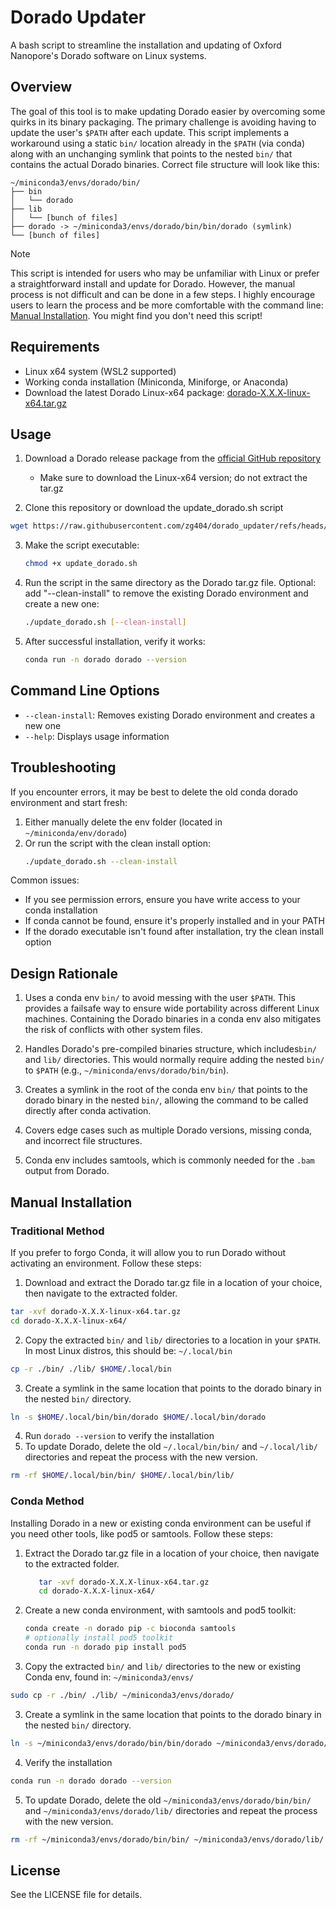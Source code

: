 # Dorado Updater

A bash script to streamline the installation and updating of Oxford Nanopore's Dorado software on Linux systems.

## Overview

The goal of this tool is to make updating Dorado easier by overcoming some quirks in its binary packaging. The primary challenge is avoiding having to update the user's `$PATH` after each update. This script implements a workaround using a static `bin/` location already in the `$PATH` (via conda) along with an unchanging symlink that points to the nested `bin/` that contains the actual Dorado binaries.
Correct file structure will look like this:
```
~/miniconda3/envs/dorado/bin/
├── bin
│   └── dorado
├── lib
│   └── [bunch of files]
├── dorado -> ~/miniconda3/envs/dorado/bin/bin/dorado (symlink)
└── [bunch of files]
```
> [!NOTE]
> This script is intended for users who may be unfamiliar with Linux or prefer a straightforward install and update for Dorado. However, the manual process is not difficult and can be done in a few steps. I highly encourage users to learn the process and be more comfortable with the command line: [Manual Installation](#manual-installation). You might find you don't need this script!


## Requirements
- Linux x64 system (WSL2 supported)
- Working conda installation (Miniconda, Miniforge, or Anaconda)
- Download the latest Dorado Linux-x64 package: [dorado-X.X.X-linux-x64.tar.gz](https://github.com/nanoporetech/dorado?tab=readme-ov-file#installation)

## Usage

1. Download a Dorado release package from the [official GitHub repository](https://github.com/nanoporetech/dorado?tab=readme-ov-file#installation)
   - Make sure to download the Linux-x64 version; do not extract the tar.gz
   
2. Clone this repository or download the update_dorado.sh script
```bash
wget https://raw.githubusercontent.com/zg404/dorado_updater/refs/heads/main/update_dorado.sh
```

3. Make the script executable:
   ```bash
   chmod +x update_dorado.sh
   ```

4. Run the script in the same directory as the Dorado tar.gz file. Optional: add "--clean-install" to remove the existing Dorado environment and create a new one:
   ```bash
   ./update_dorado.sh [--clean-install]
   ```

5. After successful installation, verify it works:
   ```bash
   conda run -n dorado dorado --version
   ```
## Command Line Options

- `--clean-install`: Removes existing Dorado environment and creates a new one
- `--help`: Displays usage information

## Troubleshooting

If you encounter errors, it may be best to delete the old conda dorado environment and start fresh:

1. Either manually delete the env folder (located in `~/miniconda/env/dorado`)
2. Or run the script with the clean install option:
   ```bash
   ./update_dorado.sh --clean-install
   ```

Common issues:
- If you see permission errors, ensure you have write access to your conda installation
- If conda cannot be found, ensure it's properly installed and in your PATH
- If the dorado executable isn't found after installation, try the clean install option

## Design Rationale

1. Uses a conda env `bin/` to avoid messing with the user `$PATH`. This provides a failsafe way to ensure wide portability across different Linux machines. Containing the Dorado binaries in a conda env also mitigates the risk of conflicts with other system files.

2. Handles Dorado's pre-compiled binaries structure, which includes`bin/` and `lib/` directories. This would normally require adding the nested `bin/` to `$PATH` (e.g., `~/miniconda/envs/dorado/bin/bin`).

3. Creates a symlink in the root of the conda env `bin/` that points to the dorado binary in the nested `bin/`, allowing the command to be called directly after conda activation.

4. Covers edge cases such as multiple Dorado versions, missing conda, and incorrect file structures.

5. Conda env includes samtools, which is commonly needed for the `.bam` output from Dorado.

## Manual Installation
### Traditional Method
If you prefer to forgo Conda, it will allow you to run Dorado without activating an environment. Follow these steps:
1. Download and extract the Dorado tar.gz file in a location of your choice, then navigate to the extracted folder.
```bash
tar -xvf dorado-X.X.X-linux-x64.tar.gz
cd dorado-X.X.X-linux-x64/
```
2. Copy the extracted `bin/` and `lib/` directories to a location in your `$PATH`. In most Linux distros, this should be: `~/.local/bin`
```bash
cp -r ./bin/ ./lib/ $HOME/.local/bin
```
3. Create a symlink in the same location that points to the dorado binary in the nested `bin/` directory. 
 ```bash
 ln -s $HOME/.local/bin/bin/dorado $HOME/.local/bin/dorado
 ```
4. Run `dorado --version` to verify the installation
5. To update Dorado, delete the old `~/.local/bin/bin/` and `~/.local/lib/` directories and repeat the process with the new version.
```bash
rm -rf $HOME/.local/bin/bin/ $HOME/.local/bin/lib/
```

### Conda Method
Installing Dorado in a new or existing conda environment can be useful if you need other tools, like pod5 or samtools. Follow these steps:
1. Extract the Dorado tar.gz file in a location of your choice, then navigate to the extracted folder.
   ```bash
      tar -xvf dorado-X.X.X-linux-x64.tar.gz
      cd dorado-X.X.X-linux-x64/
   ```
2. Create a new conda environment, with samtools and pod5 toolkit:
   ```bash
   conda create -n dorado pip -c bioconda samtools
   # optionally install pod5 toolkit
   conda run -n dorado pip install pod5
   ```

2. Copy the extracted `bin/` and `lib/` directories to the new or existing Conda env, found in: `~/miniconda3/envs/`
```bash
sudo cp -r ./bin/ ./lib/ ~/miniconda3/envs/dorado/
```
3. Create a symlink in the same location that points to the dorado binary in the nested `bin/` directory. 
 ```bash
 ln -s ~/miniconda3/envs/dorado/bin/bin/dorado ~/miniconda3/envs/dorado/bin/dorado
 ```
4. Verify the installation
```bash
conda run -n dorado dorado --version
```
5. To update Dorado, delete the old `~/miniconda3/envs/dorado/bin/bin/` and `~/miniconda3/envs/dorado/lib/` directories and repeat the process with the new version.
```bash
rm -rf ~/miniconda3/envs/dorado/bin/bin/ ~/miniconda3/envs/dorado/lib/
```


## License

See the LICENSE file for details.
